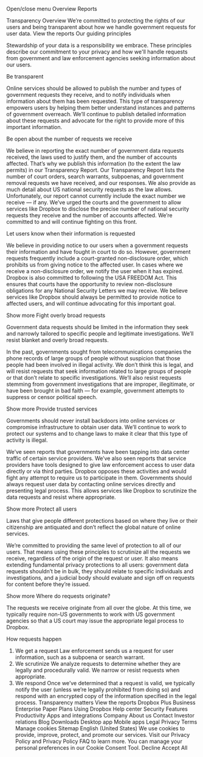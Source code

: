 Open/close menu
Overview
Reports
 
Transparency Overview
We’re committed to protecting the rights of our users and being transparent about how we handle government requests for user data.
View the reports
Our guiding principles

Stewardship of your data is a responsibility we embrace. These principles describe our commitment to your privacy and how we'll handle requests from government and law enforcement agencies seeking information about our users.

Be transparent

Online services should be allowed to publish the number and types of government requests they receive, and to notify individuals when information about them has been requested. This type of transparency empowers users by helping them better understand instances and patterns of government overreach. We’ll continue to publish detailed information about these requests and advocate for the right to provide more of this important information.

Be open about the number of requests we receive

We believe in reporting the exact number of government data requests received, the laws used to justify them, and the number of accounts affected. That’s why we publish this information (to the extent the law permits) in our Transparency Report. Our Transparency Report lists the number of court orders, search warrants, subpoenas, and government removal requests we have received, and our responses. We also provide as much detail about US national security requests as the law allows. Unfortunately, our report cannot currently include the exact number we receive — if any. We’ve urged the courts and the government to allow services like Dropbox to disclose the precise number of national security requests they receive and the number of accounts affected. We’re committed to and will continue fighting on this front.

Let users know when their information is requested

We believe in providing notice to our users when a government requests their information and have fought in court to do so. However, government requests frequently include a court-granted non-disclosure order, which prohibits us from giving notice to the affected user. In cases where we receive a non-disclosure order, we notify the user when it has expired. Dropbox is also committed to following the USA FREEDOM Act. This ensures that courts have the opportunity to review non-disclosure obligations for any National Security Letters we may receive. We believe services like Dropbox should always be permitted to provide notice to affected users, and will continue advocating for this important goal.

Show more 
Fight overly broad requests

Government data requests should be limited in the information they seek and narrowly tailored to specific people and legitimate investigations. We’ll resist blanket and overly broad requests.

In the past, governments sought from telecommunications companies the phone records of large groups of people without suspicion that those people had been involved in illegal activity. We don’t think this is legal, and will resist requests that seek information related to large groups of people or that don’t relate to specific investigations. We’ll also resist requests stemming from government investigations that are improper, illegitimate, or have been brought in bad faith — for example, government attempts to suppress or censor political speech.

Show more 
Provide trusted services

Governments should never install backdoors into online services or compromise infrastructure to obtain user data. We’ll continue to work to protect our systems and to change laws to make it clear that this type of activity is illegal.

We’ve seen reports that governments have been tapping into data center traffic of certain service providers. We’ve also seen reports that service providers have tools designed to give law enforcement access to user data directly or via third parties. Dropbox opposes these activities and would fight any attempt to require us to participate in them. Governments should always request user data by contacting online services directly and presenting legal process. This allows services like Dropbox to scrutinize the data requests and resist where appropriate.

Show more 
Protect all users

Laws that give people different protections based on where they live or their citizenship are antiquated and don’t reflect the global nature of online services.

We’re committed to providing the same level of protection to all of our users. That means using these principles to scrutinize all the requests we receive, regardless of the origin of the request or user. It also means extending fundamental privacy protections to all users: government data requests shouldn’t be in bulk, they should relate to specific individuals and investigations, and a judicial body should evaluate and sign off on requests for content before they’re issued.

Show more 
Where do requests originate?

The requests we receive originate from all over the globe. At this time, we typically require non-US governments to work with US government agencies so that a US court may issue the appropriate legal process to Dropbox.

How requests happen
1. We get a request
Law enforcement sends us a request for user information, such as a subpoena or search warrant.
2. We scrutinize
We analyze requests to determine whether they are legally and procedurally valid. We narrow or resist requests when appropriate.
3. We respond
Once we’ve determined that a request is valid, we typically notify the user (unless we’re legally prohibited from doing so) and respond with an encrypted copy of the information specified in the legal process.
Transparency matters
View the reports
Dropbox
Plus
Business
Enterprise
Paper
Plans
Using Dropbox
Help center
Security
Features
Productivity
Apps and integrations
Company
About us
Contact
Investor relations
Blog
Downloads
Desktop app
Mobile apps
Legal
Privacy
Terms
Manage cookies
Sitemap
English (United States)
We use cookies to provide, improve, protect, and promote our services. Visit our Privacy Policy and Privacy Policy FAQ to learn more. You can manage your personal preferences in our Cookie Consent Tool.
Decline
Accept All